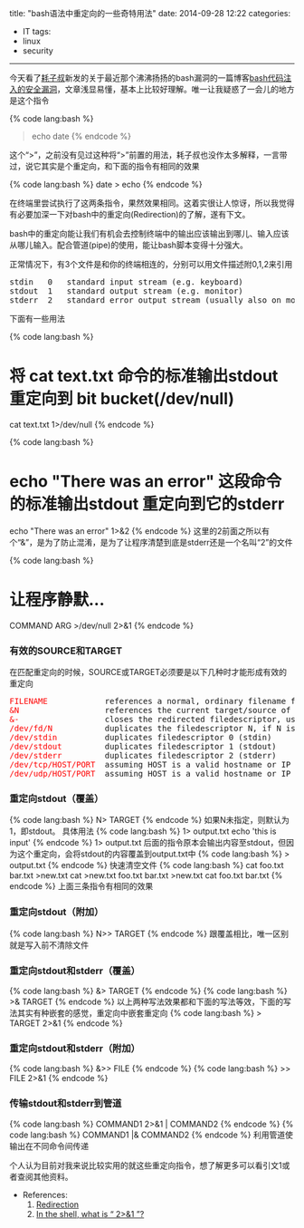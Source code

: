 title: "bash语法中重定向的一些奇特用法"
date: 2014-09-28 12:22
categories:
- IT
tags:
- linux
- security
---
今天看了[耗子叔](http://t.sina.com.cn/haoel)新发的关于最近那个沸沸扬扬的bash漏洞的一篇博客[bash代码注入的安全漏洞](http://coolshell.cn/articles/11973.html)，文章浅显易懂，基本上比较好理解。唯一让我疑惑了一会儿的地方是这个指令

{% code lang:bash %}
>echo date
{% endcode %}

这个“>”，之前没有见过这种将“>”前置的用法，耗子叔也没作太多解释，一言带过，说它其实是个重定向，和下面的指令有相同的效果

{% code lang:bash %}
date > echo
{% endcode %}

在终端里尝试执行了这两条指令，果然效果相同。这着实很让人惊讶，所以我觉得有必要加深一下对bash中的重定向(Redirection)的了解，遂有下文。

bash中的重定向能让我们有机会去控制终端中的输出应该输出到哪儿、输入应该从哪儿输入。配合管道(pipe)的使用，能让bash脚本变得十分强大。

正常情况下，有3个文件是和你的终端相连的，分别可以用文件描述附0,1,2来引用

<pre>
stdin   0   standard input stream (e.g. keyboard)
stdout  1   standard output stream (e.g. monitor)
stderr  2   standard error output stream (usually also on monitor)
</pre>

下面有一些用法

{% code lang:bash %}
# 将 cat text.txt 命令的标准输出stdout 重定向到 bit bucket(/dev/null)
cat text.txt 1>/dev/null
{% endcode %}

{% code lang:bash %}
# echo "There was an error" 这段命令的标准输出stdout 重定向到它的stderr
echo "There was an error" 1>&2
{% endcode %}
这里的2前面之所以有个“&”，是为了防止混淆，是为了让程序清楚到底是stderr还是一个名叫“2”的文件

{% code lang:bash %}
# 让程序静默...
COMMAND ARG >/dev/null 2>&1
{% endcode %}


<h3>有效的SOURCE和TARGET</h3>
在匹配重定向的时候，SOURCE或TARGET必须要是以下几种时才能形成有效的重定向
<pre style="word-wrap:break-word">
<span style="color:red">FILENAME</span>            references a normal, ordinary filename from the filesystem (which can of course be a FIFO, too. Simply everything you can reference in the filesystem)
<span style="color:red">&N</span>                  references the current target/source of the filedescriptor N ("duplicates" the filedescriptor)
<span style="color:red">&-</span>                  closes the redirected filedescriptor, useful instead of > /dev/null constructs (> &-)
<span style="color:red">/dev/fd/N</span>           duplicates the filedescriptor N, if N is a valid integer
<span style="color:red">/dev/stdin</span>          duplicates filedescriptor 0 (stdin)
<span style="color:red">/dev/stdout</span>         duplicates filedescriptor 1 (stdout)
<span style="color:red">/dev/stderr</span>         duplicates filedescriptor 2 (stderr)
<span style="color:red">/dev/tcp/HOST/PORT</span>  assuming HOST is a valid hostname or IP address, and PORT is a valid port number or service name: redirect from/to the corresponding TCP socket
<span style="color:red">/dev/udp/HOST/PORT</span>  assuming HOST is a valid hostname or IP address, and PORT is a valid port number or service name: redirect from/to the corresponding UDP socket
</pre>

<h3>重定向stdout（覆盖）</h3>
{% code lang:bash %}
N> TARGET
{% endcode %}
如果N未指定，则默认为1，即stdout。
具体用法
{% code lang:bash %}
1> output.txt echo 'this is input'
{% endcode %}
1> output.txt 后面的指令原本会输出内容至stdout，但因为这个重定向，会将stdout的内容覆盖到output.txt中
{% code lang:bash %}
> output.txt
{% endcode %}
快速清空文件
{% code lang:bash %}
cat foo.txt bar.txt >new.txt
cat >new.txt foo.txt bar.txt
>new.txt cat foo.txt bar.txt
{% endcode %}
上面三条指令有相同的效果

<h3>重定向stdout（附加）</h3>
{% code lang:bash %}
N>> TARGET
{% endcode %}
跟覆盖相比，唯一区别就是写入前不清除文件

<h3>重定向stdout和stderr（覆盖）</h3>
{% code lang:bash %}
&> TARGET
{% endcode %}
{% code lang:bash %}
>& TARGET
{% endcode %}
以上两种写法效果都和下面的写法等效，下面的写法其实有种嵌套的感觉，重定向中嵌套重定向
{% code lang:bash %}
> TARGET 2>&1
{% endcode %}

<h3>重定向stdout和stderr（附加）</h3>
{% code lang:bash %}
&>> FILE
{% endcode %}
{% code lang:bash %}
>> FILE 2>&1
{% endcode %}

<h3>传输stdout和stderr到管道</h3>
{% code lang:bash %}
COMMAND1 2>&1 | COMMAND2
{% endcode %}
{% code lang:bash %}
COMMAND1 |& COMMAND2
{% endcode %}
利用管道使输出在不同命令间传递

个人认为目前对我来说比较实用的就这些重定向指令，想了解更多可以看引文1或者查阅其他资料。

- References:
    1. [Redirection](http://wiki.bash-hackers.org/syntax/redirection)
    2. [In the shell, what is “ 2>&1 ”?](http://stackoverflow.com/questions/818255/in-the-shell-what-is-21)